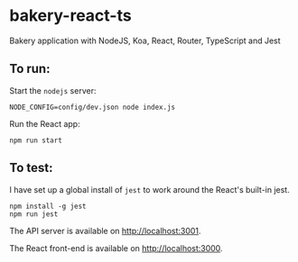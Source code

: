 # bakery-react-ts
Bakery application with NodeJS, Koa, React, Router, TypeScript and Jest

## To run:

Start the `nodejs` server:
```$bash
NODE_CONFIG=config/dev.json node index.js
```

Run the React app:
```
npm run start
```

## To test:
I have set up a global install of `jest` to work around the React's built-in jest.

```text
npm install -g jest
npm run jest
```

The API server is available on [http://localhost:3001](http://localhost:3001).

The React front-end is available on [http://localhost:3000](http://localhost:3000).